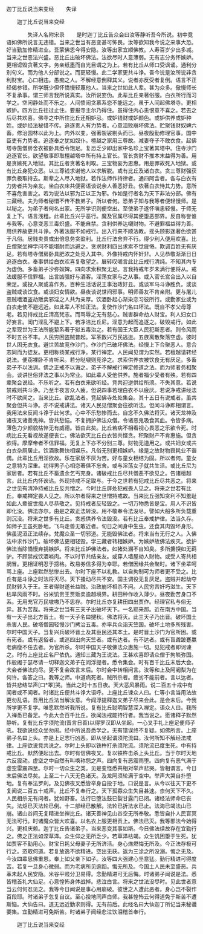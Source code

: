   迦丁比丘说当来变经
　　失译




　　迦丁比丘说当来变经

　　　　失译人名附宋录
　　是时迦丁比丘告众会曰汝等静听吾今所说。初中竟语如佛所说言无违错。当来之世当有恶变甚可怖畏。汝等欲知我今说之来事大恐。好当勤加修精进业。吾蒙佛恩今得安隐。汝等出家宜顺佛教。人寿百岁少出多减。当来之世恶法兴盛。恶比丘出破坏佛法。法欲尽时人意薄弱。无有志分务怀嫉妒。更相谤毁贪著文字。务亲纸墨而自光目谓之为上。若有比丘从师口受讽诵。通利分别句义。而为他人分部说之。而更轻慢。此二学家更共斗诤。吾今说是汝所说非贪利财宝。心口相违。愚痴之人。不解经意倒释其义。说者亦反受者复倒。语言不正经偈参错。所学既少但怀憍慢轻蔑他人。当来之世如此人辈。甚为众多。傲慢师长不复承事。谓三师言我所说真实。汝所说妄伪。此辈比丘亲著俗服。白衣所行而习学之。空闲静处而不乐之。人间愦闹贪慕系恋不能远之。虽于人间起佛塔寺。更相嫉妒。四方比丘往过止住。要报寺主尔乃得住。虽得住内心恚恨意不喜之。若去之后尽共欢喜。佛寺之中所住比丘还相妒忌。或妒钱财或妒颜色。或妒供养或妒种姓。或妒经法秘惜不传。追逐贵人有力势者。心意沮败崩坏佛法。贮聚钱财奴婢六畜。修治园林以此为上。内外以变。强著袈裟剔头而已。昼夜殷勤修理官事。国中臣吏有力势者。追逐奉之犹如奴仆。檀越之家用三尊故。减妻夺子不敢衣食。起佛塔寺施僧房舍衣被卧具悉令饱足。复恐乏少即出家中名珍上宝著其塔中。住寺沙门追逐官长。欲望敬事即取檀越塔中所有持上官长。官长贪财不推本末益得为善。用是贪嫉死入地狱。其比丘者贪著名利取。三宝物妄为恩惠。用是罪故死入地狱。或有比丘身犯众恶。以三尊钱求谢他人以求解脱。或有比丘及诸白衣。贪三尊财强获罪负极取持去。斯辈之人尽入地狱。若作法师作持律者。通四阿含者。各与白衣有力势者共为亲友。坐白衣床共便密语谈说余人善恶好丑。依著白衣恃其力势。意所不喜危害害之。若为说法以邪为正以正为邪。作如是行者名为天下非法分部。佛有三藏经。夫为师者秘惜不传不教弟子。所以者何。恐弟子知与我等者便轻慢师。是以秘之。为弟子者何名出家。无所学识则便空出。至使弟子遂怀嗔恚轻慢。于师无复上下。语言浅粗。此辈比丘兴乎恶行。魔及官属尽得其便堕恶部界。反自称誉谁与我等。心意变恶三毒炽盛。不能自禁。贪利供养达嚫财物。不避罪福益得为善。用供养故更共斗诤。外著法服不如戒行。出入行来不顺法教。摇头顾影迷著色欲甚于凡俗。居贱卖贵或出倍息务贪盈利。比丘行法舍弃不行。得少利入便用欢喜。比丘僧聚坐禅学问不能堪耐而远避之。贪求财利四出求索不觉疲惓。欺调百姓无有厌足。若有塔寺僧房卧具肥浓之处竞入其中。外像持戒内怀奸非。人见恭敬渐渐日日追逐白衣。奉事供给白衣欢喜复敬望之。展转叹嗟言此比丘戒行清纯。不知其内专为虚伪。多畜弟子沙弥奴婢。四向求索积聚无足。言我持戒年岁未满行便将从。戒法缓服不信罪福。出言凶强好与酒客。淫荡女家与之从事。或入官长宫合出入以自荣足。或投人聚或喜作务。百种生活话说王事治政好丑。或谈军马斗诤胜负。或谈盗贼或谈饮食。或谈妇女情欲。昼夜谈说世间邪事。明师善友不肯亲附。更与屠儿恶贼嗜酒盗劫贩卖邪淫之人共为亲厚。饮酒卧起心渐染恋习彼所行。或勤家业或为白衣走使不避远近。如此辈人不知正法。复使作沙门名曰坏法。既自不孝父母尊老。若见持戒比丘清高梵志。而骂辱之无有慈心。贼害群命劫人财宝。利人妇女口好妄言。闺门淫乱不避上下。若净洁比丘尼。淫意为起而追逐之。破毁戒行。如此之辈现世为王法所能絷系著于狱五毒治之。若有国王大臣人民犯斯恶者。则令风雨不时五谷不丰。人民穷困盗贼普起。军革数兴万民逃迸。五族离散聚落空虚。彼时世人困无衣食。避世苦故竞作沙门。作沙门已破坏佛法。经慢上下合聚恶人。意合志同而为徒友。更相称扬某戒行净。某行禅定。人民闻见谓为实然。若檀越请转经说法。便窃裸卧不肯听采。若分哒嚫则竞诤之。求索供养衣被饮食无有厌足。多畜弟子不以法训。佛之正戒不以诲之。弟子不解戒行禅定修道之法。而为师者务相聚会。谈讲世俗非法之事以为常业。如此辈人受他供养。施者福少受者有殃。若有四辈聚会说经。不乐听之。若有白衣来欲听经。竞共迎逆供给所须。不失其意。若说禁戒则共斗诤。乃至半夜言众人疲。但说四事若理白衣不以疲厌。若说净戒讲经法时不欲闻之。当来比丘。欲乱法者。竞起佛寺处处集会。其十五日有说戒者。虽共聚会但共斗诤。亦不说戒讲法。诸天人民见僧聚会往欲听法。但闻斗诤即相谓言。我用法来反闻斗诤于此何求。心中不乐愁惨而去。自念不久佛法将灭。诸天龙神及诸夜叉诸善鬼神。皆共愁悒。不复拥护佛法众僧。令诸恶鬼吸食其血。令皆多病。薄色力少颜貌枯悴无有威德。皆由此矣。比丘若病不相看视心畏恶之乐欲令死。时病比丘无看视故遂便丧亡。佛法欲灭比丘白衣皆共悭贪。积聚财产不肯惠施。但贪欲得。摩摩帝者不信罪福。无复上下亦不分别三尊。财物无道用之。或共妇女或共白衣杂厕居止。饮酒歌舞快相娱乐。凡俗无别更相嫉妒。缘是之故财物衰耗业不谐偶。此辈比丘用淫欲故。乐在家居不厌为苦。好与童女相结为固。所以者何。童女之意特为深重。初得男子心相恋著俱不忘舍。或与淫荡女子就共生活。或比丘尼为家居者。若有比丘不畜遗余乞丐充身。诸破戒比丘尽共憎恶不欲见之。告诸檀越言。此比丘内怀谀谄。外现持戒不足取与。于今之世若有犯戒比丘尽共恶之。将来之世见有清净持戒比丘反共憎之。今时比丘屏处犯戒畏人见之。将来之世若有比丘。奉戒禅定畏人见之。所以尔者将来之世憎持戒故。当来比丘强知贪利不知羞耻如此人辈彼世痴人尽恭敬之。见持戒者反轻毁之。一切万物悉皆是宝。用人不识皆即化没。佛法亦尔。由是之故正法转没。用不敬奉令法没尽。譬如大船多所负载重则沉没。将来之世多有比丘。贪惑供养令法毁没。若有比丘奉戒护律。法当久存。如师子王虽死卧地。飞鸟走兽无敢近者。旬日之间身中生虫。还食其肉毁坏身形。佛虽泥洹正法续存。梵魔众圣一切邪道。无能毁佛法者。将来当有无行之人。入佛法中求作沙门。破坏佛法更相轻毁。学三藏者转相嫉妒。为嫉妒故佛法疾灭。欲护佛法当除憍慢弃捐嫉妒。将来比丘妒佛法者。如猪处溷不自知臭。多所搪揬如无羁驴。不顾禁戒饮酒啖肉。不以时节共结亲友。或穿人墙屋劫人财物。或受人寄共相誷冒。更相证明忍于搒格。改易券信多得为幸耶。若僧因缘共会聚时。诸下坐辈呵骂上座。上座默然愁惨出去。尔时下座不以礼教。以自拘制可为师者更不受之。比丘有是斗诤之时法将灭尽。天下搔动尽共不安。国主调役无复厌足。盗贼并起劫夺民财转入于王。王者得财遂长益贼。治政崩坏相杀不问。人民穷苦奸巧滋生。天下枯旱风雨不时。谷米饥贵王贾贩卖逾越境界。耕田种作收入薄少。昼夜勤苦身口不系。无用充官万民嗷嗷乃不思存。尔时比丘亦复耕田四出贾作。经理官私与俗无异。甚为苦哉。将来之世当有三天子出破坏天下。一名耶来那。近在南方中国。当有一天子出北方晋土。有一天子名曰揵秋。佛法将灭。此三天子乃出晋。破坏国土杀害人民。破塔僧园轻慢沙门拷治五毒。亦率兵众诣天竺国。破坏土地多所残害。尔时中国天子。当复兴兵破坏晋土及其臣民还其本土。是时晋土沙门为官所困。或有死者。或有返俗者。或巡四出向天竺者。或有达者。有不达者。或有盲聋跛蹇羸老病瘦不任去者。为官所杀。尔时中国天子敬佛法众惠施一切。见犯戒者即诃谏之。时有上座比丘名尸依仇。通知三藏为王说法。王甚欢喜即请众僧于拘睒弥国。作般阇于瑟尽请一切释迦文弟子在阎浮提者。悉令集会。时有百千比丘末后大会。大会者佛法向尽。更不复会故言末后。尔时会中转相问言。汝等和上及阿阇梨为在何许。各答之曰。我等之师。中道病死者。贼所杀者。疲劣不能前者。言以达者。皆共悲结举声[口*睪]哭。当此之时十五日夜。天大恶风暴雨。说二百五十戒中有闻者或不闻者。时诸比丘便共斗诤大语呼。上座比丘谏众人曰。仁等小言当用法故更勿乱语。吾用比丘法当解汝意。今阎浮提释迦文弟子尽来会此。是会末后。今我所学更不复学。唯愿默然听我所说。复有比丘聪明智慧深入禅定。语众人曰。我所入禅悉已备足。今此大会百千比丘。欲闻法戒能持行者。我当说之。愿诸释子默然静听。复有比丘字须陀流(晋言日善)以得罗汉即从坐起。一心叉手礼上座足便师子吼。我欲说经众坐勿闹。经中所说吾悉学之。无有错误终不复疑。如佛所言。上座弟子名曰上头。亦是上足志行凶恶。即从坐起谓须陀流曰。汝何所知不解经法戒律。上座欲说竞共说之。尔时上头即以铁杵打杀须陀流。须陀流已度生死。中有持戒比丘。默然便起出去。尔时有信佛夜叉。复以铁杵击杀上头比丘。当于尔时天地六反震动。虚空之中自然有叫唤称怨之声。四向复有恶震雨堕。四向复有恶气满于虚空雷震四至。尔时一切众生之类。见是变怪悉共相对举声悲哭。皆相谓言。今日末后佛法尽矣。上至二十八天无色诸天。及龙阿须轮满于空中。举声大哭自扑堕地。复有奉法罗刹。及见佛夜叉悉皆举身自投于地。口说是言。从今以往天下更不复闻说二百五十戒声。比丘不复奉行之。天下孤寡众生失目甚速。柰何天下不久。人民相杀无有问者。犹如野畜。法行已堕法鼓已裂甘露门已闭。诸经法师命已丧失。法炬已灭法轮已倒。十二部经已散解。法轮已折法水已止。法海已竭法山已崩。诸山谷间无复精进坐禅比丘。诸天善神见山谷空无所奉敬。悉皆自扑人民盲冥无法可行。时诸魔众皆大欢喜。以名衣上服更相贡上。佛法已灭。我等邪法今始得兴。更相庆赖。迦丁比丘告诸弟子。当来恶变其事如斯。今日佛法续故存在宜勤行之。佛之正法如深草泽。众生仰之无所乏少。若草泽枯竭。众生饥困堕于生死。犹如贾客不勤用心。财宝日耗父母妻子无所济活。身心燋燃悔无所及。今正法存极可行之。恣取何道。若复放逸不欲精进。空出无获。返为三涂之所没溺。悔之无及。今汝四辈思佛重恩。奉上如父亲下如子。汝等四大强建心坚意猛。勤行精进可得度苦。若复一旦身心微弱。而为老病所见逾蹈。悔无所及。今国土人民未至盛恶。兵革未起人民安隐。米谷平贱分卫易得。念勤精进可无后悔。时诸弟子闻说是法。悉皆稽首礼大仙足。心意惶怖身体战掉。悲泣白言。将来之世法没尽时。见此世者意当云何何忍见之。我等今日闻说是事心用崩破。彼世之人遭此恶者。身心岂不裂作百段耶。时诸弟子忽复自议。至心投地同声白师。我甚惶怖云何得道免于斯苦不遭斯恼。大仙告曰。道无远近勤求则得。无有前后。此经名曰大仙迦丁所记当来秘谶要集。宜勤精进可免斯苦。时诸弟子闻经悲泣饮泪稽首奉行。

　　迦丁比丘说当来变经


